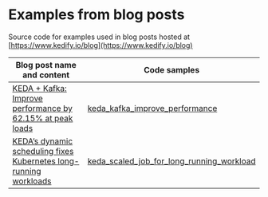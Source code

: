 # Examples from blog posts
Source code for examples used in blog posts hosted at [https://www.kedify.io/blog](https://www.kedify.io/blog)

| Blog post name and content         |  Code samples                        | 
| ---------------------------------- | ------------------------------------ |
| [KEDA + Kafka: Improve performance by 62.15% at peak loads](www.kedify.io/blog-posts/keda-kafka-improve-performance-by-62-15-at-peak-loads) | [keda_kafka_improve_performance](./keda_kafka_improve_performance) |
| [KEDA’s dynamic scheduling fixes Kubernetes long-running workloads](www.kedify.io/blog-posts/kedas-dynamic-scheduling-fixes-kubernetes-long-running-workloads) | [keda_scaled_job_for_long_running_workload](./keda_scaled_job_for_long_running_workload) |
 
